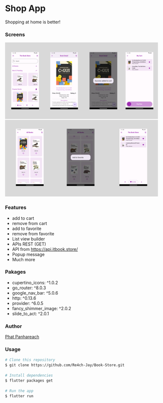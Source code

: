 # Shop App

Shopping at home is better!


### Screens

<img src="images/1.png" />
<img src="images/2.png" />

### Features

- add to cart
- remove from cart
- add to favorite
- remove from favorite
- List view builder
- APIs REST (GET)
- API from https://api.itbook.store/
- Popup message
- Much more

### Pakages

- cupertino_icons: ^1.0.2
- go_router: ^8.0.3
- google_nav_bar: ^5.0.6
- http: ^0.13.6
- provider: ^6.0.5
- fancy_shimmer_image: ^2.0.2
- slide_to_act: ^2.0.1


### Author

[Phat Panhareach](https://github.com/Re4ch-Jay/)


### Usage

```bash
# Clone this repository
$ git clone https://github.com/Re4ch-Jay/Book-Store.git

# Install dependencies
$ flutter packages get

# Run the app
$ flutter run
```